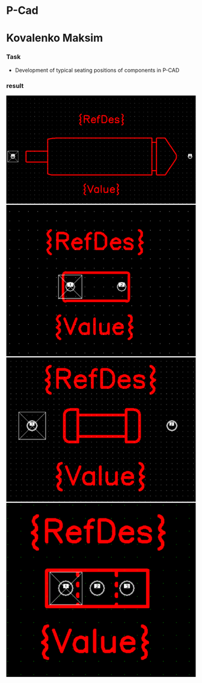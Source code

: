 # P-Cad
# Kovalenko Maksim

### Task

* Development of typical seating positions of components in P-CAD

### result

![result](polarized_capacitor_pattern.png)
![result](Capasitor_pattern.png)
![result](constant_resistor_pattern.png)
![result](npn_transistor_pattern.png)